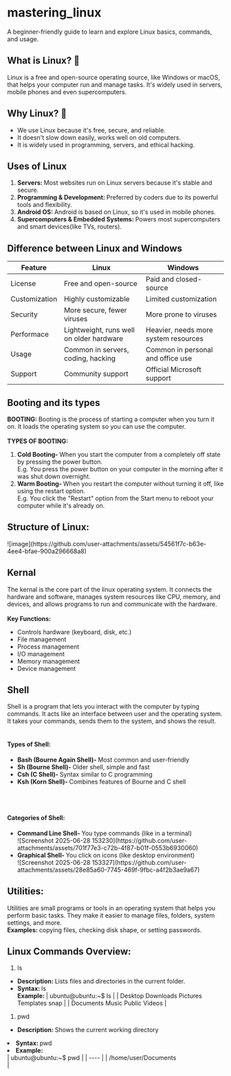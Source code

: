 # mastering_linux
A beginner-friendly guide to learn and explore Linux basics, commands, and usage.

<h2>What is Linux? &#128105 </h2>
Linux is a free and open-source operating source, like Windows or macOS, that helps your computer run and manage tasks. It's widely used in servers, mobile phones and even supercomputers.

<h2>Why Linux? &#x1F914 </h2>
<ul><li>We use Linux because it's free, secure, and reliable.</li>
<li>It doesn't slow down easily, works well on old computers.</li>
<li>It is widely used in programming, servers, and ethical hacking.</li></ul>

<h2>Uses of Linux</h2>
<ol><li><b>Servers: </b>Most websites run on Linux servers because it's stable and secure.</li>
<li><b>Programming & Development: </b>Preferred by coders due to its powerful tools and flexibility.</li>
<li><b>Android OS: </b>Android is based on Linux, so it's used in mobile phones.</li>
<li><b>Supercomputers & Embedded Systems: </b>Powers most supercomputers and smart devices(like TVs, routers).</li></ol>

<h2>Difference between Linux and Windows</h2>

| Feature | Linux | Windows |
| ---- | ---- | ---- |
| License | Free and open-source | Paid and closed-source |
| Customization | Highly customizable | Limited customization |
| Security | More secure, fewer viruses | More prone to viruses |
| Performace | Lightweight, runs well on older hardware | Heavier, needs more system resources |
| Usage | Common in servers, coding, hacking | Common in personal and office use |
| Support | Community support | Official Microsoft support |

<h2>Booting and its types</h2>
<b>BOOTING: </b>Booting is the process of starting a computer when you turn it on. It loads the operating system so you can use the computer.<br></br>
<b>TYPES OF BOOTING: </b>
<ol><li><b>Cold Booting- </b>When you start the computer from a completely off state by pressing the power button.<br>
E.g. You press the power button on your computer in the morning after it was shut down overnight.</li>
<li><b>Warm Booting- </b>When you restart the computer without turning it off, like using the restart option.<br>
E.g. You click the "Restart" option from the Start menu to reboot your computer while it's already on.</li></ol>

<h2>Structure of Linux:</h2>
![image](https://github.com/user-attachments/assets/54561f7c-b63e-4ee4-bfae-900a296668a8)

<h2>Kernal</h2>
The kernal is the core part of the linux operating system. It connects the hardware and software, manages system resources like CPU, memory, and devices, and allows programs to run and communicate with the hardware.<br></br>
<b>Key Functions:</b><br>
<ul><li>Controls hardware (keyboard, disk, etc.) 
<li>File management</li>
<li>Process management</li>
<li>I/O management</li>
<li>Memory management</li>
<li>Device management</li></ul>

<h2>Shell</h2>
Shell is a program that lets you interact with the computer by typing commands. It acts like an interface between user and the operating system.
It takes your commands, sends them to the system, and shows the result.<br></br>
<h4>Types of Shell:</h4>
<ul><li><b>Bash (Bourne Again Shell)- </b>Most common and user-friendly</li>
<li><b>Sh (Bourne Shell)- </b>Older shell, simple and fast</li>
<li><b>Csh (C Shell)- </b>Syntax similar to C programming</li>
<li><b>Ksh (Korn Shell)- </b>Combines features of Bourne and C shell</li></ul><br></br>
<h4>Categories of Shell:</h4>
<ul><li><b>Command Line Shell- </b>You type commands (like in a terminal)</li>
![Screenshot 2025-06-28 153230](https://github.com/user-attachments/assets/701f77e3-c72b-4f87-b01f-0553b6930060)
<li><b>Graphical Shell- </b>You click on icons (like desktop environment)</li>
![Screenshot 2025-06-28 153327](https://github.com/user-attachments/assets/28e85a60-7745-469f-9fbc-a4f2b3ae9a67)</ul>

<h2>Utilities:</h2>
Utilities are small programs or tools in an operating system that helps you perform basic tasks. They make it easier to manage files, folders, system settings, and more.<br>
<b>Examples: </b>copying files, checking disk shape, or setting passwords.

<h2>Linux Commands Overview:</h2>
<ol><li>ls</li></ol>
<ul><li><b>Description: </b>Lists files and directories in the current folder.</li>
<li><b>Syntax: </b>ls</li>
<ls><b>Example: </b></ls>
 | ubuntu@ubuntu:~$ ls |
 | Desktop    Downloads   Pictures   Templates   snap |
 | Documents  Music    Public    Videos |
</ul>
<ol><li>pwd</li></ol>
<ul><li><b>Description: </b>Shows the current working directory</li></ul>
<li><b>Syntax: </b>pwd</li>
<li><b>Example:</b><br>
| ubuntu@ubuntu:~$ pwd |
| ---- | 
| /home/user/Documents</li> |

